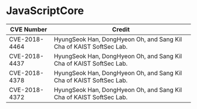 # JavaScriptCore

CVE Number | Credit
-----------| ------
CVE-2018-4464 | HyungSeok Han, DongHyeon Oh, and Sang Kil Cha of KAIST SoftSec Lab.
CVE-2018-4437 | HyungSeok Han, DongHyeon Oh, and Sang Kil Cha of KAIST SoftSec Lab.
CVE-2018-4378 | HyungSeok Han, DongHyeon Oh, and Sang Kil Cha of KAIST SoftSec Lab.
CVE-2018-4372 | HyungSeok Han, DongHyeon Oh, and Sang Kil Cha of KAIST SoftSec Lab.
